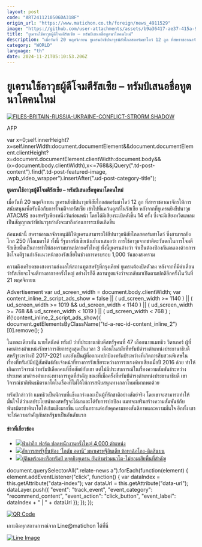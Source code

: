 ```yaml
---
layout: post
code: "ART2411210506DA318F"
origin_url: "https://www.matichon.co.th/foreign/news_4911529"
image: "https://github.com/user-attachments/assets/b9a36417-ae37-415a-9e3e-7b692d0572ee"
title: "ยูเครนใช้อาวุธผู้ดีโจมตีรัสเซีย – ทรัมป์เสนอชื่อทูตนาโตคนใหม่"
description: "เมื่อวันที่ 20 พฤศจิกายน ยูเครนยิงขีปนาวุธพิสัยไกลสตอร์มชาโดว์ 12 ลูก ที่สหราชอาณาจักรให้การสนับสนุนเพื่อรับมือกับการโจมตีจากรัสเซีย เข้าไปที่แคว้นคูสก์ในรัสเซีย หลังจากที่ยูเครนยิงขีปนาวุธ ATACMS ของสหรัฐเพียงหนึ่งวันก่อนหน้า โดยได้มีเสียงระเบิดดังขึ้น 14 ครั้ง ซึ่งจะมีเสียงหวีดแหลมเป็นสัญญาณว่าขีปนาวุธกำลังจะมาถึงก่อนการระเบิดเกิดขึ้น"
category: "WORLD"
language: "th"
date: 2024-11-21T05:10:53.206Z
---
```


# ยูเครนใช้อาวุธผู้ดีโจมตีรัสเซีย – ทรัมป์เสนอชื่อทูตนาโตคนใหม่

[![](https://www.matichon.co.th/wp-content/uploads/2024/11/7288-7.jpg "FILES-BRITAIN-RUSSIA-UKRAINE-CONFLICT-STRORM SHADOW")](https://www.matichon.co.th/wp-content/uploads/2024/11/7288-7.jpg)

AFP

var x=0;self.innerHeight?x=self.innerWidth:document.documentElement&&document.documentElement.clientHeight?x=document.documentElement.clientWidth:document.body&&(x=document.body.clientWidth),x<=768&&jQuery(".td-post-content").find(".td-post-featured-image, .wpb\_video\_wrapper").insertAfter(".ud-post-category-title");

**ยูเครนใช้อาวุธผู้ดีโจมตีรัสเซีย – ทรัมป์เสนอชื่อทูตนาโตคนใหม่**

เมื่อวันที่ 20 พฤศจิกายน ยูเครนยิงขีปนาวุธพิสัยไกลสตอร์มชาโดว์ 12 ลูก ที่สหราชอาณาจักรให้การสนับสนุนเพื่อรับมือกับการโจมตีจากรัสเซีย เข้าไปที่แคว้นคูสก์ในรัสเซีย หลังจากที่ยูเครนยิงขีปนาวุธ ATACMS ของสหรัฐเพียงหนึ่งวันก่อนหน้า โดยได้มีเสียงระเบิดดังขึ้น 14 ครั้ง ซึ่งจะมีเสียงหวีดแหลมเป็นสัญญาณว่าขีปนาวุธกำลังจะมาถึงก่อนการระเบิดเกิดขึ้น

ก่อนหน้านี้ สหราชอาณาจักรอนุมัติให้ยูเครนสามารถใช้ขีปนาวุธพิสัยไกลสตอร์มชาโดว์ ซึ่งสามารถยิงไกล 250 กิโลเมตรได้ ทั้งนี้ รัฐบาลรัสเซียเน้นย้ำมาเสมอว่า การใช้อาวุธจากชาติตะวันตกในการโจมตีรัสเซียนั้นเป็นการทำให้สงครามบานปลายครั้งใหญ่ ทั้งนี้ยูเครนอ้างว่า จำเป็นต้องป้องกันตนเองด้วยการชิงโจมตีฐานกำลังแนวหน้าของรัสเซียในช่วงการครบรอบ 1,000 วันของสงคราม

ความตึงเครียดของสงครามส่งผลให้สถานทูตสหรัฐที่กรุงเคียฟ ยูเครนต้องปิดตัวลง หลังจากที่มีคำเตือนว่ารัสเซียจะโจมตีทางอากาศครั้งใหญ่ อย่างไรก็ดี สถานทูตแจ้งว่าจะกลับมาเปิดตามปกติอีกครั้งในวันที่ 21 พฤศจิกายน

Advertisement var ud\_screen\_width = document.body.clientWidth; var content\_inline\_2\_script\_ads\_show = false || ( ud\_screen\_width >= 1140 ) || ( ud\_screen\_width >= 1019 && ud\_screen\_width < 1140 ) || ( ud\_screen\_width >= 768 && ud\_screen\_width < 1019 ) || ( ud\_screen\_width < 768 ) ; if(!content\_inline\_2\_script\_ads\_show){ document.getElementsByClassName("td-a-rec-id-content\_inline\_2")\[0\].remove(); }

ในขณะเดียวกัน นายโดนัลด์ ทรัมป์ ว่าที่ประธานาธิบดีสหรัฐคนที่ 47 เลือกนายแมทธิว วิตาเกอร์ ผู้ที่เคยดำรงตำแหน่งรักษาการอัยการสูงสุดเป็นเวลา 3 เดือนในสมัยที่ทรัมป์ดำรงตำแหน่งประธานาธิบดีสหรัฐระหว่างปี 2017-2021 และยังเป็นผู้ที่ออกมาปกป้องทรัมป์ระหว่างที่เกิดการสืบสวนพิเศษในเรื่องที่ทรัมป์มีปฏิสัมพันธ์กับเจ้าหน้าที่ทางการรัสเซียระหว่างการรณรงค์หาเสียงเมื่อปี 2016 ด้วย ทำให้เกิดการวิจารณ์ว่าทรัมป์เลือกคนที่ซื่อสัตย์กับเขา แต่ไม่มีประสบการณ์ในเรื่องความสัมพันธ์ระหว่างประเทศ มาดำรงตำแหน่งทางการทูตที่สำคัญ ขณะที่เมื่อครั้งที่ทรัมป์ดำรงตำแหน่งประธานาธิบดี เขาวิจารณ์ชาติพันธมิตรนาโตในเรื่องที่ไม่ได้ให้การสนับสนุนทางกลาโหมที่มากพอด้วย

ทรัมป์กล่าวว่า แมทธิวเป็นนักรบที่แข็งแกร่งและเป็นผู้ที่รักชาติอย่างสัตย์จริง โดยเขาจะสามารถทำให้มั่นใจได้ว่าผลประโยชน์ของสหรัฐจะได้มาและได้รับการปกป้อง แมทจะเสริมสร้างความสัมพันธ์กับพันธมิตรชาตินาโตให้เข้มแข็งมากขึ้น และยืนกรานต่อภัยคุกคามของสันติภาพและความมั่นใจ อีกทั้ง เขาจะให้ความสำคัญกับสหรัฐมาเป็นอันดับแรก

#### ข่าวที่เกี่ยวข้อง

*   [![](https://www.matichon.co.th/wp-content/uploads/2024/11/72727-2.jpg)ฟ้าผ่าอีก ฟอร์ด ปลดพนักงานครั้งใหญ่ 4,000 ตำแหน่ง](https://www.matichon.co.th/foreign/news_4911422)
*   [![](https://www.matichon.co.th/wp-content/uploads/2024/11/AFP__20241120__36MU3LP__v1__HighRes__IndianTycoonGautamAdaniChargedInNewYorkInMajorB-728.jpg)อัยการสหรัฐยื่นฟ้อง ‘โกตัม อดานี’ มหาเศรษฐีอินเดีย ข้อหาฉ้อโกง-ติดสินบน](https://www.matichon.co.th/foreign/news_4911385)
*   [![](https://www.matichon.co.th/wp-content/uploads/2024/11/728-270.jpg)ปูตินพร้อมหารือทรัมป์ หยุดยิงยูเครน ยันห้ามร่วมนาโต-ไม่ยอมเสียพื้นที่สำคัญ](https://www.matichon.co.th/foreign/news_4911281)

document.querySelectorAll(".relate-news a").forEach(function(element) { element.addEventListener("click", function() { var dataIndex = this.getAttribute("data-index"); var dataUrl = this.getAttribute("data-url"); dataLayer.push({ "event": "track\_event", "event\_category": "recommend\_content", "event\_action": "click\_button", "event\_label": dataIndex + " | " + dataUrl }); }); });

[![QR Code](https://www.matichon.co.th/wp-content/uploads/2023/07/wob1371z.jpg)](https://lin.ee/ht0nDxX)

เกาะติดทุกสถานการณ์จาก Line@matichon ได้ที่นี่

[![Line Image](https://www.matichon.co.th/wp-content/uploads/2023/07/th.png)](https://lin.ee/ht0nDxX)